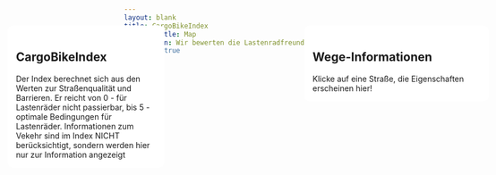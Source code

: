 ```yaml
---
layout: blank
title: CargoBikeIndex
subpage-title: Map
description: Wir bewerten die Lastenradfreundlichkeit der Straßen in Deutschland.
show-map: true
---
```


<style>
    .mapboxgl-popup {
        max-width: 400px;
        font: 12px/20px 'Helvetica Neue', Arial, Helvetica, sans-serif;
    }
    .map-container,
    #map {
        height: calc(100vh - 75px);
    }
    .info_window {
        background-color: white;
        width: 250px;
        position: absolute;
        top: 100px;
        left: 20px;
        z-index: 200;
        padding: 15px;
        border-radius: 10px;
    }
    #object_info_wrapper {
        background-color: white;
        width: 300px;
        position: absolute;
        top: 100px;
        right: 80px;
        z-index: 200;
        padding: 15px;
        border-radius: 10px;
    }
    #object_info ul {
        list-style: none;
        padding: 0;
    }
</style>
<div class="map-container">
    <div class="info_window roboto">
    <h2 class="bebas">CargoBikeIndex</h2>
    Der Index berechnet sich aus den Werten zur Straßenqualität und Barrieren. Er reicht von 0 - für Lastenräder nicht passierbar, bis 5 - optimale Bedingungen für Lastenräder. Informationen zum Vekehr sind im Index NICHT berücksichtigt, sondern werden hier nur zur Information angezeigt
    </div>
    <div id="object_info_wrapper">
        <h2 class="bebas">Wege-Informationen</h2>
        <div id="object_info" class="roboto">Klicke auf eine Straße, die Eigenschaften erscheinen hier!</div>
    </div>
    <div id="map"></div>
</div>
<script>
	mapboxgl.accessToken = 'pk.eyJ1IjoiaGVucmk5NyIsImEiOiJ1bElfcS1rIn0.6kD_Z9ML35sB-N9XF-pQlQ';
    var map = new mapboxgl.Map({
        container: 'map',
        style: 'mapbox://styles/henri97/ckm8eucf25b6i17nw08qg8wsz',
        center: [9.1783, 48.7761],
        zoom: 13.2
    });
    let nav = new mapboxgl.NavigationControl();
    map.addControl(nav, 'top-right');
    let cbi_layer_id= "cbi-standard"
    const attributes_description_mapping = {"car_traffic": "Autoverkehrs","cbindex": "CargoBikeIndex", "cbindex_cycleways": "Bike-Index", "cbindex_street_quality": "Straßenqualität", "cbindex_surface": "Straßenoberfläche", "highway": "Wegeart", "maxspeed": "Höchstgeschwindigkeit", "name": "Straßenname", "osm_id": "OpenStreetMap ID", "surface_combined": "Straßenoberfläche Gemeinsam", "which_barrier": "Barriere", "dismount_necessary": "Absteigen notwendig"}
    map.on('load', function () {
        map.on('click', function (e) {
            var features = map.queryRenderedFeatures(e.point, {layers: [cbi_layer_id]});
            // Limit the number of properties we're displaying for
            // legibility and performance
            var displayProperties = ['properties'];
            var displayFeatures = features.map(function (feat) {
            var displayFeat = {};
            displayProperties.forEach(function (prop) {
            displayFeat[prop] = feat[prop];
            });
                return displayFeat;
            });
            let map_element = displayFeatures[0].properties;
            let attributes_list = '<ul>';
            for(element in map_element){
                if (map_element[element] != undefined && map_element[element] != "")
                attributes_list += '<li>' + attributes_description_mapping[element] + ': ' + map_element[element]+'</li>'
            }
            if(map_element.length == 0) attributes_list = "Nichts ausgewählt"
            attributes_list += '</ul>';
            document.getElementById('object_info').innerHTML = attributes_list
            console.warn(JSON.stringify(displayFeatures))
        });
        var popup = new mapboxgl.Popup({
            closeButton: false,
            closeOnClick: false
        });
        map.on('mouseenter', cbi_layer_id, function (e) {
            // Change the cursor style as a UI indicator.
            map.getCanvas().style.cursor = 'pointer';
            let coordinates = e.features[0].geometry.coordinates[0];
            const street_name = e.features[0].properties.name
            let description = "";
            if(street_name){
                description = street_name + ": " + e.features[0].properties.cbindex;}
            else {
                description = e.features[0].properties.highway + ": " + e.features[0].properties.cbindex; }
            console.log(coordinates)
            popup.setLngLat(coordinates).setHTML(description).addTo(map);
            console.log(e.features[0])
        });
        map.on('mouseleave', cbi_layer_id, function () {
            map.getCanvas().style.cursor = '';
            popup.remove();
        });
    });
</script>